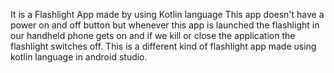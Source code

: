 It is a Flashlight App made by using Kotlin language
This app doesn't have a power on and off button but whenever this app is launched the flashlight in our handheld phone gets on and if we kill or close the application the flashlight switches off.
This is a different kind of flashlight app made using kotlin language in android studio.
